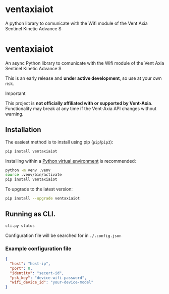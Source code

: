 # ventaxiaiot
A python library to comunicate with the Wifi module of the Vent Axia Sentinel Kinetic Advance S


# ventaxiaiot

An async Python library to comunicate with the Wifi module of the Vent Axia Sentinel Kinetic Advance S


This is an early release and **under active development**, so use at your own risk.


> [!IMPORTANT]
> This project is **not officially affiliated with or supported by Vent-Axia**. Functionality may break at any time if the Vent-Axia API changes without warning.



## Installation

The easiest method is to install using pip (`pip`/`pip3`):

```bash
pip install ventaxiaiot
```


Installing within a [Python virtual environment](https://docs.python.org/3/library/venv.html) is recommended:


```bash
python -m venv .venv
source .venv/bin/activate
pip install ventaxiaiot
```

To upgrade  to the latest version:

```bash
pip install --upgrade ventaxiaiot
```




## Running as CLI.


```bash
cli.py status 
```

Configuration file will be searched for in `./.config.json` 

### Example configuration file

```config.json
{
  "host": "host-ip",
  "port": 0,
  "identity": "secert-id",
  "psk_key": "device-wifi-password",
  "wifi_device_id": "your-device-model"
}
```